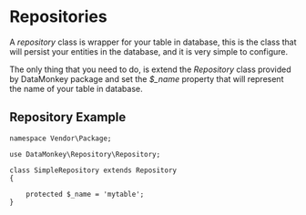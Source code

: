 # Repositories

A *repository* class is wrapper for your table in database, this is the class that will persist your entities in the 
database, and it is very simple to configure.

The only thing that you need to do, is extend the *Repository* class provided by DataMonkey package and set the *$_name* 
property that will represent the name of your table in database.

## Repository Example

```
namespace Vendor\Package;

use DataMonkey\Repository\Repository;

class SimpleRepository extends Repository
{

    protected $_name = 'mytable';
}
```
